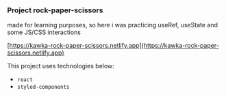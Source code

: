### Project rock-paper-scissors

made for learning purposes, so here i was practicing useRef, useState and some JS/CSS interactions

[https://kawka-rock-paper-scissors.netlify.app](https://kawka-rock-paper-scissors.netlify.app)

This project uses technologies below:

- `react`
- `styled-components`
